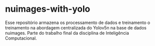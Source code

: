 # nuimages-with-yolo

Esse repositório armazena os processamento de dados e treinamento o treinamento na abordagem centralizada do Yolov5n na base de dados nuimages. Parte do trabalho final da disciplina de Inteligência Computacional. 
